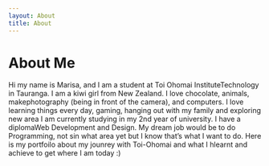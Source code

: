 ```yaml
---
layout: About
title: About
---
```


<h1>About Me</h1>
Hi my name is Marisa, and I am a student at Toi Ohomai InstituteTechnology in Tauranga.
I am a kiwi girl from New Zealand. I love chocolate, animals, makephotography (being in front of the camera), and computers. I love learning things every day, gaming, hanging out with my family and exploring new area
I am currently studying in my 2nd year of university. I have a diplomaWeb Development and Design. My dream job would be to do Programming, not sin what area yet but I know that’s what I want to do.
Here is my portfoilo about my jounrey with Toi-Ohomai and what I hlearnt and achieve to get where I am today :)
